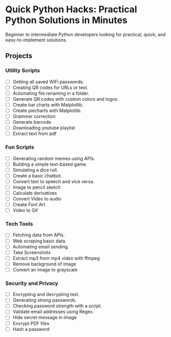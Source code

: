 # Quick Python Hacks: Practical Python Solutions in Minutes

Beginner to intermediate Python developers looking for practical, quick, and easy-to-implement solutions.

## Projects

### Utility Scripts

- [ ] Getting all saved WiFi passwords.
- [ ] Creating QR codes for URLs or text.
- [ ] Automating file renaming in a folder.
- [ ] Generate QR codes with custom colors and logos.
- [ ] Create bar charts with Matplotlib.
- [ ] Create piecharts with Matplotlib.
- [ ] Grammer correction
- [ ] Generate barcode
- [ ] Downloading youtube playlist
- [ ] Extract text from pdf

### Fun Scripts

- [ ] Generating random memes using APIs.
- [ ] Building a simple text-based game.
- [ ] Simulating a dice roll.
- [ ] Create a basic chatbot.
- [ ] Convert text to speech and vice versa.
- [ ] Image to pencil sketch
- [ ] Calculate derivatives
- [ ] Convert Video to audio
- [ ] Create Font Art
- [ ] Video to Gif

### Tech Tools

- [ ] Fetching data from APIs.
- [ ] Web scraping basic data.
- [ ] Automating email sending.
- [ ] Take Screenshots
- [ ] Extract mp3 from mp4 video with ffmpeg
- [ ] Remove background of image
- [ ] Convert an image to grayscale

### Security and Privacy

- [ ] Encrypting and decrypting text.
- [ ] Generating strong passwords.
- [ ] Checking password strength with a script.
- [ ] Validate email addresses using Regex.
- [ ] Hide secret message in image
- [ ] Encrypt PDF files
- [ ] Hash a password
